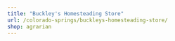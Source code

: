 ```yaml
---
title: "Buckley's Homesteading Store"
url: /colorado-springs/buckleys-homesteading-store/
shop: agrarian
---
```

